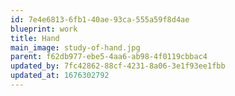 ```yaml
---
id: 7e4e6813-6fb1-40ae-93ca-555a59f8d4ae
blueprint: work
title: Hand
main_image: study-of-hand.jpg
parent: f62db977-ebe5-4aa6-ab98-4f0119cbbac4
updated_by: 7fc42862-88cf-4231-8a06-3e1f93ee1fbb
updated_at: 1676302792
---
```

